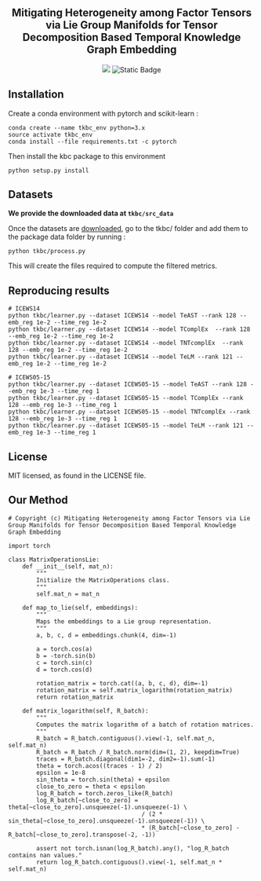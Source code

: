 <h2 align="center">
Mitigating Heterogeneity among Factor Tensors via Lie Group Manifolds for Tensor Decomposition Based Temporal Knowledge Graph Embedding
</h2>

<p align="center">
  <img src="https://img.shields.io/badge/PyTorch-%23EE4C2C.svg?e&logo=PyTorch&logoColor=white">
  <img alt="Static Badge" src="https://img.shields.io/badge/License-MIT-green">
</p>



## Installation
Create a conda environment with pytorch and scikit-learn :
```
conda create --name tkbc_env python=3.x
source activate tkbc_env
conda install --file requirements.txt -c pytorch
```

Then install the kbc package to this environment
```
python setup.py install
```

## Datasets

**We provide the downloaded data at `tkbc/src_data`**

Once the datasets are [downloaded](https://github.com/facebookresearch/tkbc/blob/main/tkbc/scripts/download_data.sh), go to the tkbc/ folder and add them to the package data folder by running :



```
python tkbc/process.py
```
This will create the files required to compute the filtered metrics.

## Reproducing results



```
# ICEWS14
python tkbc/learner.py --dataset ICEWS14 --model TeAST --rank 128 --emb_reg 1e-2 --time_reg 1e-2
python tkbc/learner.py --dataset ICEWS14 --model TComplEx  --rank 128 --emb_reg 1e-2 --time_reg 1e-2
python tkbc/learner.py --dataset ICEWS14 --model TNTcomplEx  --rank 128 --emb_reg 1e-2 --time_reg 1e-2
python tkbc/learner.py --dataset ICEWS14 --model TeLM --rank 121 --emb_reg 1e-2 --time_reg 1e-2

# ICEWS05-15
python tkbc/learner.py --dataset ICEWS05-15 --model TeAST --rank 128 --emb_reg 1e-3 --time_reg 1
python tkbc/learner.py --dataset ICEWS05-15 --model TComplEx --rank 128 --emb_reg 1e-3 --time_reg 1
python tkbc/learner.py --dataset ICEWS05-15 --model TNTcomplEx --rank 128 --emb_reg 1e-3 --time_reg 1
python tkbc/learner.py --dataset ICEWS05-15 --model TeLM --rank 121 --emb_reg 1e-3 --time_reg 1
```





## License
MIT licensed, as found in the LICENSE file.


## Our Method

```
# Copyright (c) Mitigating Heterogeneity among Factor Tensors via Lie Group Manifolds for Tensor Decomposition Based Temporal Knowledge Graph Embedding

import torch

class MatrixOperationsLie:
    def __init__(self, mat_n):
        """
        Initialize the MatrixOperations class.
        """
        self.mat_n = mat_n

    def map_to_lie(self, embeddings):
        """
        Maps the embeddings to a Lie group representation.
        """
        a, b, c, d = embeddings.chunk(4, dim=-1)
        
        a = torch.cos(a)
        b = -torch.sin(b)
        c = torch.sin(c)
        d = torch.cos(d)
        
        rotation_matrix = torch.cat((a, b, c, d), dim=-1)
        rotation_matrix = self.matrix_logarithm(rotation_matrix)
        return rotation_matrix

    def matrix_logarithm(self, R_batch):
        """
        Computes the matrix logarithm of a batch of rotation matrices.
        """
        R_batch = R_batch.contiguous().view(-1, self.mat_n, self.mat_n)
        R_batch = R_batch / R_batch.norm(dim=(1, 2), keepdim=True)
        traces = R_batch.diagonal(dim1=-2, dim2=-1).sum(-1)
        theta = torch.acos((traces - 1) / 2)
        epsilon = 1e-8
        sin_theta = torch.sin(theta) + epsilon
        close_to_zero = theta < epsilon
        log_R_batch = torch.zeros_like(R_batch)
        log_R_batch[~close_to_zero] = theta[~close_to_zero].unsqueeze(-1).unsqueeze(-1) \
                                      / (2 * sin_theta[~close_to_zero].unsqueeze(-1).unsqueeze(-1)) \
                                      * (R_batch[~close_to_zero] - R_batch[~close_to_zero].transpose(-2, -1))

        assert not torch.isnan(log_R_batch).any(), "log_R_batch contains nan values."
        return log_R_batch.contiguous().view(-1, self.mat_n * self.mat_n)

```
